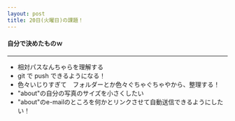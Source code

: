 ```yaml
---
layout: post
title: 20日(火曜日)の課題！
---
```


#### 自分で決めたものｗ

***

* 相対パスなんちゃらを理解する
* git で push できるようになる！
* 色々いじりすぎて　フォルダーとか色々ぐちゃぐちゃやから、整理する！
* "about"の自分の写真のサイズを小さくしたい
* "about"のe-mailのところを何かとリンクさせて自動送信できるようにしたい！

